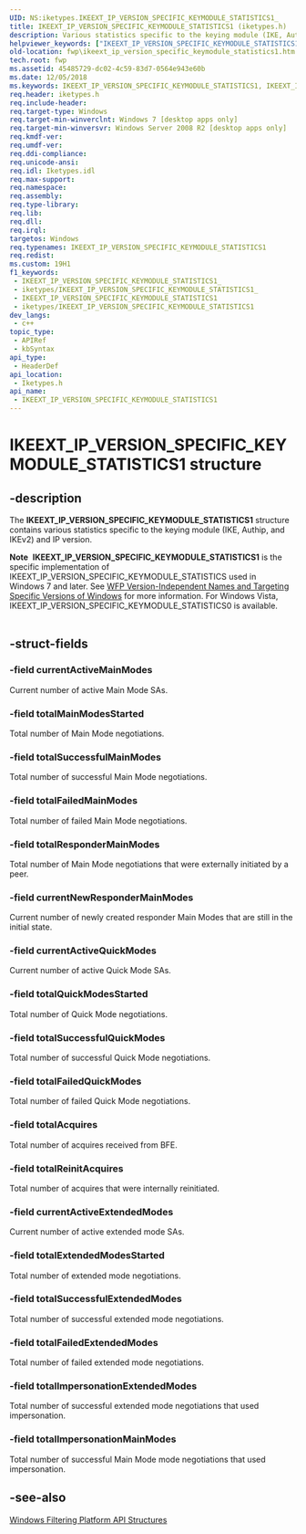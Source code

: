 ```yaml
---
UID: NS:iketypes.IKEEXT_IP_VERSION_SPECIFIC_KEYMODULE_STATISTICS1_
title: IKEEXT_IP_VERSION_SPECIFIC_KEYMODULE_STATISTICS1 (iketypes.h)
description: Various statistics specific to the keying module (IKE, Authip, and IKEv2) and IP version.
helpviewer_keywords: ["IKEEXT_IP_VERSION_SPECIFIC_KEYMODULE_STATISTICS1","IKEEXT_IP_VERSION_SPECIFIC_KEYMODULE_STATISTICS1 structure [Filtering]","fwp.ikeext_ip_version_specific_keymodule_statistics1","iketypes/IKEEXT_IP_VERSION_SPECIFIC_KEYMODULE_STATISTICS1"]
old-location: fwp\ikeext_ip_version_specific_keymodule_statistics1.htm
tech.root: fwp
ms.assetid: 45485729-dc02-4c59-83d7-0564e943e60b
ms.date: 12/05/2018
ms.keywords: IKEEXT_IP_VERSION_SPECIFIC_KEYMODULE_STATISTICS1, IKEEXT_IP_VERSION_SPECIFIC_KEYMODULE_STATISTICS1 structure [Filtering], fwp.ikeext_ip_version_specific_keymodule_statistics1, iketypes/IKEEXT_IP_VERSION_SPECIFIC_KEYMODULE_STATISTICS1
req.header: iketypes.h
req.include-header: 
req.target-type: Windows
req.target-min-winverclnt: Windows 7 [desktop apps only]
req.target-min-winversvr: Windows Server 2008 R2 [desktop apps only]
req.kmdf-ver: 
req.umdf-ver: 
req.ddi-compliance: 
req.unicode-ansi: 
req.idl: Iketypes.idl
req.max-support: 
req.namespace: 
req.assembly: 
req.type-library: 
req.lib: 
req.dll: 
req.irql: 
targetos: Windows
req.typenames: IKEEXT_IP_VERSION_SPECIFIC_KEYMODULE_STATISTICS1
req.redist: 
ms.custom: 19H1
f1_keywords:
 - IKEEXT_IP_VERSION_SPECIFIC_KEYMODULE_STATISTICS1_
 - iketypes/IKEEXT_IP_VERSION_SPECIFIC_KEYMODULE_STATISTICS1_
 - IKEEXT_IP_VERSION_SPECIFIC_KEYMODULE_STATISTICS1
 - iketypes/IKEEXT_IP_VERSION_SPECIFIC_KEYMODULE_STATISTICS1
dev_langs:
 - c++
topic_type:
 - APIRef
 - kbSyntax
api_type:
 - HeaderDef
api_location:
 - Iketypes.h
api_name:
 - IKEEXT_IP_VERSION_SPECIFIC_KEYMODULE_STATISTICS1
---
```


# IKEEXT_IP_VERSION_SPECIFIC_KEYMODULE_STATISTICS1 structure


## -description

The <b>IKEEXT_IP_VERSION_SPECIFIC_KEYMODULE_STATISTICS1</b> structure contains various statistics specific to the keying module (IKE, Authip, and IKEv2) and IP version.
<div class="alert"><b>Note</b>  <b>IKEEXT_IP_VERSION_SPECIFIC_KEYMODULE_STATISTICS1</b> is the specific implementation of IKEEXT_IP_VERSION_SPECIFIC_KEYMODULE_STATISTICS used in Windows 7 and later. See <a href="/windows/desktop/FWP/wfp-version-independent-names-and-targeting-specific-versions-of-windows">WFP Version-Independent Names and Targeting Specific Versions of Windows</a> for more information. For Windows Vista, IKEEXT_IP_VERSION_SPECIFIC_KEYMODULE_STATISTICS0 is available.</div><div> </div>

## -struct-fields

### -field currentActiveMainModes

Current number of active Main Mode SAs.

### -field totalMainModesStarted

Total number of Main Mode negotiations.

### -field totalSuccessfulMainModes

Total number of successful Main Mode negotiations.

### -field totalFailedMainModes

Total number of failed Main Mode negotiations.

### -field totalResponderMainModes

Total number of Main Mode negotiations that were externally initiated by a peer.

### -field currentNewResponderMainModes

Current number of newly created responder Main Modes that are still in the initial state.

### -field currentActiveQuickModes

Current number of active Quick Mode SAs.

### -field totalQuickModesStarted

Total number of Quick Mode negotiations.

### -field totalSuccessfulQuickModes

Total number of successful Quick Mode negotiations.

### -field totalFailedQuickModes

Total number of failed Quick Mode negotiations.

### -field totalAcquires

Total number of acquires received from BFE.

### -field totalReinitAcquires

Total number of acquires that were internally reinitiated.

### -field currentActiveExtendedModes

Current number of active extended mode SAs.

### -field totalExtendedModesStarted

Total number of extended mode negotiations.

### -field totalSuccessfulExtendedModes

Total number of successful extended mode negotiations.

### -field totalFailedExtendedModes

Total number of failed extended mode negotiations.

### -field totalImpersonationExtendedModes

Total number of successful extended mode negotiations that used impersonation.

### -field totalImpersonationMainModes

Total number of successful Main Mode mode negotiations that used impersonation.

## -see-also

<a href="/windows/desktop/FWP/fwp-structs">Windows Filtering Platform  API Structures</a>
